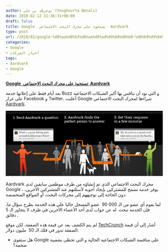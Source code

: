 ```yaml
---
author: يوغرطة بن علي (Youghourta Benali)
date: 2010-02-12 11:36:31+00:00
draft: false
title: Google  تستحوذ على محرك البحث الاجتماعي  Aardvark
type: post
url: /2010/02/google-%d8%aa%d8%b3%d8%aa%d8%ad%d9%88%d8%b0-%d8%b9%d9%84%d9%89-%d9%85%d8%ad%d8%b1%d9%83-%d8%a7%d9%84%d8%a8%d8%ad%d8%ab-%d8%a7%d9%84%d8%a7%d8%ac%d8%aa%d9%85%d8%a7%d8%b9%d9%8a-aardvark/
categories:
- Google
- أخبار الشركات
tags:
- Aardvark
- Google
---
```


[**Google  تستحوذ على محرك البحث الاجتماعي  Aardvark**](https://www.it-scoop.com/2010/02/google-%d8%aa%d8%b3%d8%aa%d8%ad%d9%88%d8%b0-%d8%b9%d9%84%d9%89-%d9%85%d8%ad%d8%b1%d9%83-%d8%a7%d9%84%d8%a8%d8%ad%d8%ab-%d8%a7%d9%84%d8%a7%d8%ac%d8%aa%d9%85%d8%a7%d8%b9%d9%8a-aardvark/)


بعد أيام فقط على إعلانها خدمة Buzz و التي تود أن تنافس بها أكبر الشبكات الاجتماعية على غرار Facebook و Twitter، أعلنت Google شراءها لمحرك البحث الاجتماعي [Aardvark](http://vark.com/).

[![](Aardvark.png)
](https://www.it-scoop.com/2010/02/google-%d8%aa%d8%b3%d8%aa%d8%ad%d9%88%d8%b0-%d8%b9%d9%84%d9%89-%d9%85%d8%ad%d8%b1%d9%83-%d8%a7%d9%84%d8%a8%d8%ad%d8%ab-%d8%a7%d9%84%d8%a7%d8%ac%d8%aa%d9%85%d8%a7%d8%b9%d9%8a-aardvark/)

Aardvark محرك البحث الاجتماعي الذي تم إنشاؤه من طرف موظفين سابقين لدى Google ، يوفر خدمة تسمح للمشتركين بإيجاد أجوبة لأسئلتهم عند المشتركين الآخرين، دون الحاجة إلى توجيههم إلى محركات البحث، أو المواقع المتخصصة.

لما يقوم أي عضو من الـ 90 000  عضو المسجل حاليا على هذه الخدمة بطرح سؤال ما، فإن الخدمة تبحث  له عن جواب لدى أحد الأعضاء الآخرين في ظرف لا يتجاوز الـ 5  دقائق.

لم يتم الكشف بعد عن قيمة هذه الصفقة، لكن موقع [TechCrunch](http://techcrunch.com/2010/02/11/google-acquires-aardvark-for-50-million/) أشار إلى أن قيمة الصفقة تدور في فلك الـ 50  مليون دولار.

- هل ستقوى Google على منافسة الشبكات الاجتماعية الحالية و التي تحظى بشعبية ضخمة؟
